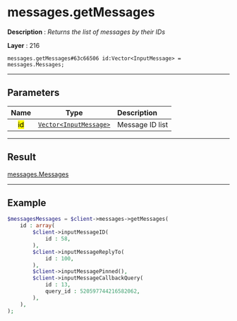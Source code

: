 # messages.getMessages

**Description** : *Returns the list of messages by their IDs*

**Layer** : 216

```tl
messages.getMessages#63c66506 id:Vector<InputMessage> = messages.Messages;
```

---

## Parameters

| Name | Type | Description |
| :---: | :---: | :--- |
| <mark>id</mark> | [`Vector<InputMessage>`](type/InputMessage) | Message ID list |

---

## Result

[messages.Messages](type/messages.Messages)

---

## Example

```php
$messagesMessages = $client->messages->getMessages(
	id : array(
		$client->inputMessageID(
			id : 58,
		),
		$client->inputMessageReplyTo(
			id : 100,
		),
		$client->inputMessagePinned(),
		$client->inputMessageCallbackQuery(
			id : 13,
			query_id : 520597744216582062,
		),
	),
);
```